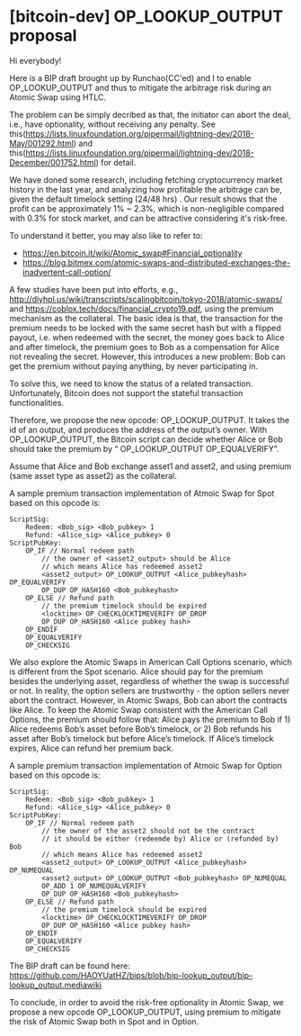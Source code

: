 # [bitcoin-dev] OP_LOOKUP_OUTPUT proposal

Hi everybody!

Here is a BIP draft brought up by Runchao(CC'ed) and I to enable OP_LOOKUP_OUTPUT and thus to mitigate the arbitrage risk during an Atomic Swap using HTLC.

The problem can be simply decribed as that, the initiator can abort the deal, i.e., have optionality, without receiving any penalty. See this(https://lists.linuxfoundation.org/pipermail/lightning-dev/2018-May/001292.html) and this(https://lists.linuxfoundation.org/pipermail/lightning-dev/2018-December/001752.html) for detail.

We have doned some research, including fetching cryptocurrency market history in the last year, and analyzing how profitable the arbitrage can be, given the default timelock setting (24/48 hrs) . Our result shows that the profit can be approximately 1% ~ 2.3%, which is non-negligible compared with 0.3% for stock market, and can be attractive considering it's risk-free.

To understand it better, you may also like to refer to: 

+ https://en.bitcoin.it/wiki/Atomic_swap#Financial_optionality
+ https://blog.bitmex.com/atomic-swaps-and-distributed-exchanges-the-inadvertent-call-option/

A few studies have been put into efforts, e.g., http://diyhpl.us/wiki/transcripts/scalingbitcoin/tokyo-2018/atomic-swaps/ and https://coblox.tech/docs/financial_crypto19.pdf, using the premium mechanism as the collateral. The basic idea is that, the transaction for the premium needs to be locked with the same secret hash but with a flipped payout, i.e. when redeemed with the secret, the money goes back to Alice and after timelock, the premium goes to Bob as a compensation for Alice not revealing the secret. However, this introduces a new problem: Bob can get the premium without paying anything, by never participating in.

To solve this, we need to know the status of a related transaction. Unfortunately, Bitcoin does not support the stateful transaction functionalities. 

Therefore, we propose the new opcode: OP_LOOKUP_OUTPUT. It takes the id of an output, and produces the address of the output’s owner. With OP_LOOKUP_OUTPUT, the Bitcoin script can decide whether Alice or Bob should take the premium by “<output> OP_LOOKUP_OUTPUT <pubkeyhash> OP_EQUALVERIFY”.

Assume that Alice and Bob exchange asset1 and asset2, and using premium (same asset type as asset2) as the collateral.

A sample premium transaction implementation of Atmoic Swap for Spot based on this opcode is:
```
ScriptSig:
    Redeem: <Bob_sig> <Bob_pubkey> 1
    Refund: <Alice_sig> <Alice_pubkey> 0
ScriptPubKey:
    OP_IF // Normal redeem path
        // the owner of <asset2_output> should be Alice
        // which means Alice has redeemed asset2
        <asset2_output> OP_LOOKUP_OUTPUT <Alice_pubkeyhash> OP_EQUALVERIFY 
        OP_DUP OP_HASH160 <Bob_pubkeyhash>
    OP_ELSE // Refund path
        // the premium timelock should be expired
        <locktime> OP_CHECKLOCKTIMEVERIFY OP_DROP
        OP_DUP OP_HASH160 <Alice pubkey hash>
    OP_ENDIF
    OP_EQUALVERIFY
    OP_CHECKSIG
```

We also explore the Atomic Swaps in American Call Options scenario, which is different from the Spot scenario. Alice should pay for the premium besides the underlying asset, regardless of whether the swap is successful or not. In reality, the option sellers are trustworthy - the option sellers never abort the contract. However, in Atomic Swaps, Bob can abort the contracts like Alice. To keep the Atomic Swap consistent with the American Call Options, the premium should follow that: Alice pays the premium to Bob if 1) Alice redeems Bob’s asset before Bob’s timelock, or 2) Bob refunds his asset after Bob’s timelock but before Alice’s timelock. If Alice’s timelock expires, Alice can refund her premium back.

A sample premium transaction implementation of Atmoic Swap for Option based on this opcode is:
```
ScriptSig:
    Redeem: <Bob_sig> <Bob_pubkey> 1
    Refund: <Alice_sig> <Alice_pubkey> 0
ScriptPubKey:
    OP_IF // Normal redeem path
        // the owner of the asset2 should not be the contract
        // it should be either (redeemde by) Alice or (refunded by) Bob
        // which means Alice has redeemed asset2
        <asset2_output> OP_LOOKUP_OUTPUT <Alice_pubkeyhash> OP_NUMEQUAL
        <asset2_output> OP_LOOKUP_OUTPUT <Bob_pubkeyhash> OP_NUMEQUAL
        OP_ADD 1 OP_NUMEQUALVERIFY
        OP_DUP OP_HASH160 <Bob_pubkeyhash>
    OP_ELSE // Refund path
        // the premium timelock should be expired
        <locktime> OP_CHECKLOCKTIMEVERIFY OP_DROP
        OP_DUP OP_HASH160 <Alice pubkey hash>
    OP_ENDIF
    OP_EQUALVERIFY
    OP_CHECKSIG
```


The BIP draft can be found here:
https://github.com/HAOYUatHZ/bips/blob/bip-lookup_output/bip-lookup_output.mediawiki

To conclude, in order to avoid the risk-free optionality in Atomic Swap, we propose a new opcode OP_LOOKUP_OUTPUT, using premium to mitigate the risk of Atomic Swap both in Spot and in Option.